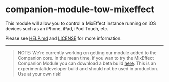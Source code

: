 # companion-module-tow-mixeffect
This module will allow you to control a MixEffect instance running on iOS devices such as an iPhone, iPad, iPod Touch, etc.

Please see [HELP.md](HELP.md) and [LICENSE](LICENSE) for more information.

---

> NOTE:
We're currently working on getting our module added to the Companion core. In the mean time, if you wan to try
the MixEffect Companion Module you can download a beta build [here](https://bit.ly/MixEffectCompanion). This is an experimental/developer build and should not be used in production. Use at your own risk!
